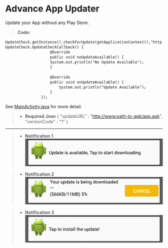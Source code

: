Advance App Updater
===================


Update your App without any Play Store. 

> **Code:** 

    UpdateCheck.getInstance().checkForUpdate(getApplicationContext(),"http://YourServer",true,new UpdateCheck.UpdateCheckCallback() {
                        @Override
                        public void noUpdateAvailable() {
                        System.out.println("No Update Available");
                        }
                        
                        @Override
                        public void onUpdateAvailable() {
                            System.out.println("Update Available");
                        }
                    });

See [MainActivity.java](https://github.com/AizazAZ/Advance_App_Updater/blob/master/app/src/main/java/com/az/advance/app/updater/MainActivity.java) for more detail.

> - **Required Json** 
> { "updateURL" : "http://www.path-to-apk/app.apk",
  "versionCode" : "1"
}


----------
> - **Notification 1** 
![Step 1](https://raw.githubusercontent.com/AizazAZ/Advance_App_Updater/master/app/src/main/res/drawable/1.png)

> - **Notification 2** 
![Step 2](https://raw.githubusercontent.com/AizazAZ/Advance_App_Updater/master/app/src/main/res/drawable/2.png)

> - **Notification 3** 
![Step 3](https://raw.githubusercontent.com/AizazAZ/Advance_App_Updater/master/app/src/main/res/drawable/3.png)

